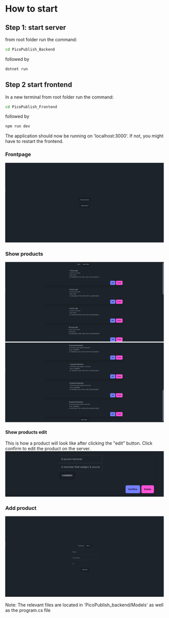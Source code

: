# How to start

## Step 1: start server

from root folder run the command:

```sh
cd PicoPublish_Backend
```
followed by 

```sh
dotnet run
```

## Step 2 start frontend
In a new terminal from root folder run the command:

```sh
cd PicoPublish_Frontend
```

followed by

```sh
npm run dev
```

The application should now be running on 'localhost:3000'. If not, you might have to restart the frontend.

### Frontpage
![image](./frontpage.png)

### Show products
![image](./show_products.png)
![image](./show_products_end.png)

#### Show products edit
This is how a product will look like after clicking the "edit" button. Click confirm to edit the product on the server.
![image](./show_products_edit.png)

### Add product
![image](./add_product.png)

Note:
The relevant files are located in 'PicoPublish_backend/Models' as well as the program.cs file